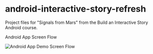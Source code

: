 # android-interactive-story-refresh
Project files for "Signals from Mars" from the Build an Interactive Story Android course.


Android App Screen Flow

![Android App Demo Screen Flow](https://raw.githubusercontent.com/nullmicgo/Interactive-Story-App/master/demo.gif)
